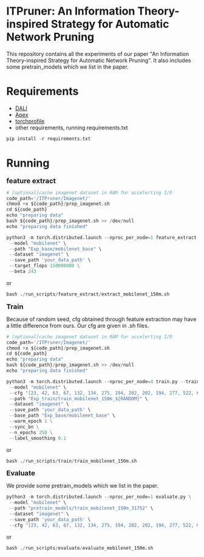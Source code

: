 # ITPruner: An Information Theory-inspired Strategy for Automatic Network Pruning

This repository contains all the experiments of our paper "An Information Theory-inspired Strategy for Automatic Network Pruning". It also includes some pretrain_models which we list in the paper.

# Requirements

* [DALI](https://github.com/NVIDIA/DALI)
* [Apex](https://github.com/NVIDIA/apex)
* [torchprofile](https://github.com/zhijian-liu/torchprofile)
* other requirements, running requirements.txt

```python
pip install -r requirements.txt
```



# Running

<font size=4>**feature extract**</font>



```python
# [optional]cache imagenet dataset in RAM for accelerting I/O
code_path='/ITPruner/Imagenet/'
chmod +x ${code_path}/prep_imagenet.sh
cd ${code_path}
echo "preparing data"
bash ${code_path}/prep_imagenet.sh >> /dev/null
echo "preparing data finished"

python3 -m torch.distributed.launch --nproc_per_node=1 feature_extract.py \
 --model "mobilenet" \
 --path "Exp_base/mobilenet_base" \
 --dataset "imagenet" \
 --save_path 'your_data_path' \ 
 --target_flops 150000000 \
 --beta 243
```

or 

```python
bash ./run_scripts/feature_extract/extract_mobilenet_150m.sh
```



<font size=4>**Train**</font>

Because of random seed, cfg obtained through feature extraction may have a little difference from ours. Our cfg are given in .sh files.

```python
# [optional]cache imagenet dataset in RAM for accelerting I/O
code_path='/ITPruner/Imagenet/'
chmod +x ${code_path}/prep_imagenet.sh
cd ${code_path}
echo "preparing data"
bash ${code_path}/prep_imagenet.sh >> /dev/null
echo "preparing data finished"

python3 -m torch.distributed.launch --nproc_per_node=4 train.py --train \
 --model "mobilenet" \
 --cfg "[23, 42, 63, 67, 132, 134, 275, 194, 202, 202, 194, 277, 522, 687]" \
 --path "Exp_train/train_mobilenet_150m_${RANDOM}" \
 --dataset "imagenet" \
 --save_path 'your_data_path' \
 --base_path "Exp_base/mobilenet_base" \
 --warm_epoch 1 \
 --sync_bn \
 --n_epochs 250 \
 --label_smoothing 0.1
```

or

```python
bash ./run_scripts/train/train_mobilenet_150m.sh
```



<font size=4>**Evaluate**</font>

We provide some pretrain_models which we list in the paper.

```python
python3 -m torch.distributed.launch --nproc_per_node=1 evaluate.py \
 --model "mobilenet" \
 --path "pretrain_models/train_mobilenet_150m_31752" \
 --dataset "imagenet" \
 --save_path 'your_data_path' \
 --cfg "[23, 42, 63, 67, 132, 134, 275, 194, 202, 202, 194, 277, 522, 687]"
```

or

```python
bash ./run_scripts/evaluate/evaluate_mobilenet_150m.sh
```

